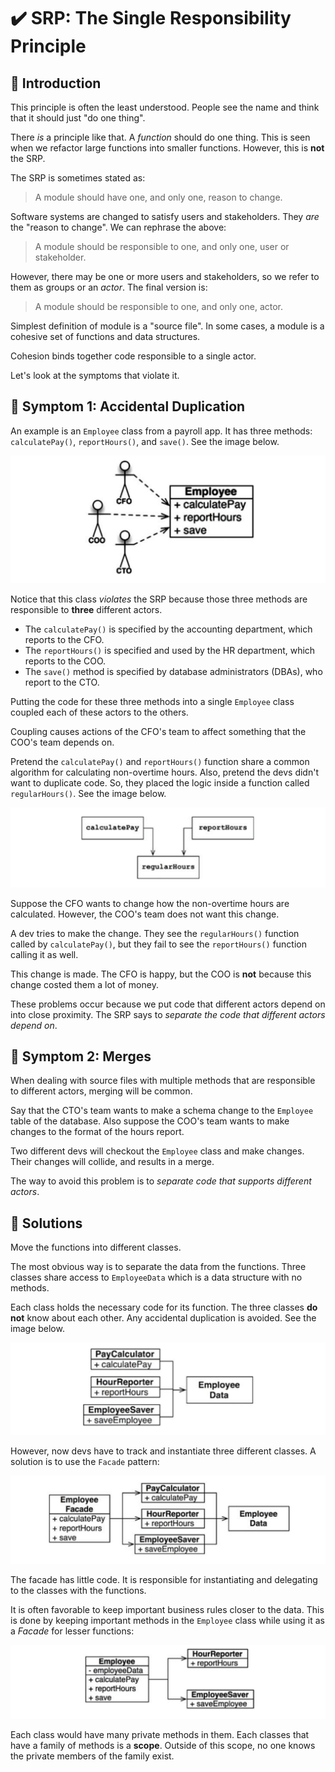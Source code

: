 # :heavy_check_mark: SRP: The Single Responsibility Principle

## :round_pushpin: Introduction
This principle is often the least understood. People see the name and think that it should just "do one thing".

There *is* a principle like that. A *function* should do one thing. This is seen when we refactor large functions into smaller functions. However, this is **not** the SRP.

The SRP is sometimes stated as:

> A module should have one, and only one, reason to change.

Software systems are changed to satisfy users and stakeholders. They *are* the "reason to change". We can rephrase the above:

> A module should be responsible to one, and only one, user or stakeholder.

However, there may be one or more users and stakeholders, so we refer to them as groups or an *actor*. The final version is:

> A module should be responsible to one, and only one, actor.

Simplest definition of module is a "source file". In some cases, a module is a cohesive set of functions and data structures.

Cohesion binds together code responsible to a single actor.

Let's look at the symptoms that violate it.

## :round_pushpin: Symptom 1: Accidental Duplication
An example is an `Employee` class from a payroll app. It has three methods: `calculatePay()`, `reportHours()`, and `save()`. See the image below.

![Image of the Employee class](../images/solid-principles/srp/employee-class-example.png)

Notice that this class *violates* the SRP because those three methods are responsible to **three** different actors.
- The `calculatePay()` is specified by the accounting department, which reports to the CFO.
- The `reportHours()` is specified and used by the HR department, which reports to the COO.
- The `save()` method is specified by database administrators (DBAs), who report to the CTO.

Putting the code for these three methods into a single `Employee` class coupled each of these actors to the others.

Coupling causes actions of the CFO's team to affect something that the COO's team depends on.

Pretend the `calculatePay()` and `reportHours()` function share a common algorithm for calculating non-overtime hours. Also, pretend the devs didn't want to duplicate code. So, they placed the logic inside a function called `regularHours()`. See the image below.

![Image of regular hours function](../images/solid-principles/srp/report-hours-function.png)

Suppose the CFO wants to change how the non-overtime hours are calculated. However, the COO's team does not want this change.

A dev tries to make the change. They see the `regularHours()` function called by `calculatePay()`, but they fail to see the `reportHours()` function calling it as well.

This change is made. The CFO is happy, but the COO is **not** because this change costed them a lot of money.

These problems occur because we put code that different actors depend on into close proximity. The SRP says to *separate the code that different actors depend on*.

## :round_pushpin: Symptom 2: Merges
When dealing with source files with multiple methods that are responsible to different actors, merging will be common.

Say that the CTO's team wants to make a schema change to the `Employee` table of the database. Also suppose the COO's team wants to make changes to the format of the hours report.

Two different devs will checkout the `Employee` class and make changes. Their changes will collide, and results in a merge.

The way to avoid this problem is to *separate code that supports different actors*.

## :round_pushpin: Solutions
Move the functions into different classes.

The most obvious way is to separate the data from the functions. Three classes share access to `EmployeeData` which is a data structure with no methods.

Each class holds the necessary code for its function. The three classes **do not** know about each other. Any accidental duplication is avoided. See the image below.

![Image of three separate classes sharing same data](../images/solid-principles/srp/separate-classes.png)

However, now devs have to track and instantiate three different classes. A solution is to use the `Facade` pattern:

![Image of the Facade pattern](../images/solid-principles/srp/facade-pattern.png)

The facade has little code. It is responsible for instantiating and delegating to the classes with the functions.

It is often favorable to keep important business rules closer to the data. This is done by keeping important methods in the `Employee` class while using it as a *Facade* for lesser functions:

![Image of using important rules closer to data](../images/solid-principles/srp/rules-to-data.png)

Each class would have many private methods in them. Each classes that have a family of methods is a **scope**. Outside of this scope, no one knows the private members of the family exist.
